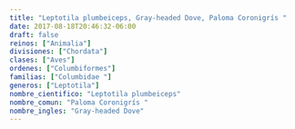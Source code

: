 ```yaml
---
title: "Leptotila plumbeiceps, Gray-headed Dove, Paloma Coronigrís "
date: 2017-08-18T20:46:32-06:00
draft: false
reinos: ["Animalia"]
divisiones: ["Chordata"]
clases: ["Aves"]
ordenes: ["Columbiformes"]
familias: ["Columbidae "]
generos: ["Leptotila"]
nombre_cientifico: "Leptotila plumbeiceps"
nombre_comun: "Paloma Coronigrís "
nombre_ingles: "Gray-headed Dove"
---
```

